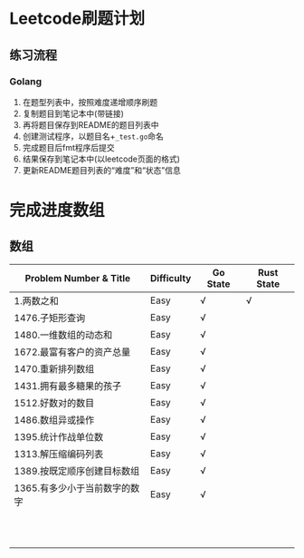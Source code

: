 # Leetcode刷题计划
## 练习流程
### Golang
1. 在题型列表中，按照难度递增顺序刷题
1. 复制题目到笔记本中(带链接)
1. 再将题目保存到README的题目列表中
1. 创建测试程序，以题目名+`_test.go`命名
1. 完成题目后fmt程序后提交
1. 结果保存到笔记本中(以leetcode页面的格式)
1. 更新README题目列表的“难度”和“状态”信息

# 完成进度数组

## 数组

| Problem Number & Title | Difficulty | Go State | Rust State |
| -------------- | ----- | -------- | ------------ |
| 1.两数之和       | Easy |  √  |  √  |
| 1476.子矩形查询 | Easy |    √       |              |
| 1480.一维数组的动态和 | Easy | √ | |
| 1672.最富有客户的资产总量 | Easy | √ | |
| 1470.重新排列数组 | Easy  | √ | |
| 1431.拥有最多糖果的孩子 | Easy | √ | |
| 1512.好数对的数目 | Easy | √ | |
| 1486.数组异或操作 |Easy  |√ | |
| 1395.统计作战单位数 |Easy  |√ | |
| 1313.解压缩编码列表 | Easy | √ | |
| 1389.按既定顺序创建目标数组 | Easy | √ | |
| 1365.有多少小于当前数字的数字 | Easy | √ | |
|  |  | | |
|  |  | | |
|  |  | | |
|  |  | | |
|  |  | | |
|  |  | | |
|  |  | | |
|  |  | | |
|  |  | | |
|  |  | | |
|  |  | | |

